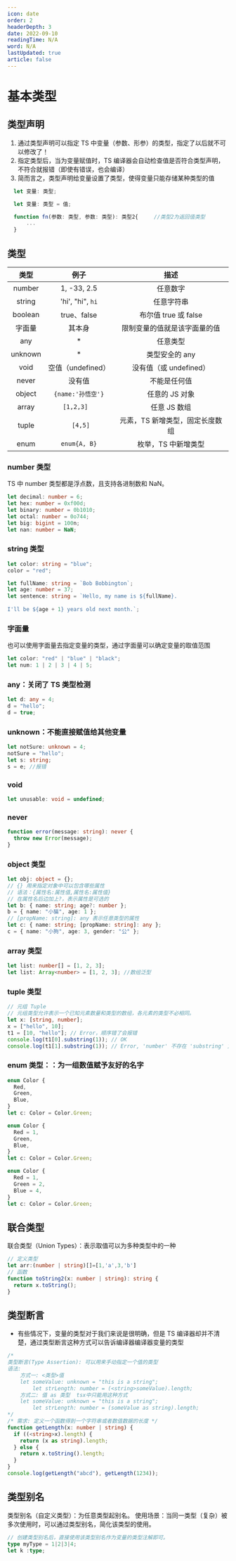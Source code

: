 ```yaml
---
icon: date
order: 2
headerDepth: 3
date: 2022-09-10
readingTime: N/A
word: N/A
lastUpdated: true
article: false
---
```


# 基本类型

## 类型声明

1. 通过类型声明可以指定 TS 中变量（参数、形参）的类型，指定了以后就不可以修改了！
2. 指定类型后，当为变量赋值时，TS 编译器会自动检查值是否符合类型声明，不符合就报错（即使有错误，也会编译）
3. 简而言之，类型声明给变量设置了类型，使得变量只能存储某种类型的值

```ts
  let 变量: 类型;

  let 变量: 类型 = 值;

  function fn(参数: 类型, 参数: 类型): 类型2{     //类型2为返回值类型
      ...
  }
```

## 类型

|  类型   |       例子        |              描述               |
| :-----: | :---------------: | :-----------------------------: |
| number  |    1, -33, 2.5    |            任意数字             |
| string  | 'hi', "hi", `hi`  |           任意字符串            |
| boolean |    true、false    |      布尔值 true 或 false       |
| 字面量  |      其本身       |  限制变量的值就是该字面量的值   |
|   any   |        \*         |            任意类型             |
| unknown |        \*         |         类型安全的 any          |
|  void   | 空值（undefined） |     没有值（或 undefined）      |
|  never  |      没有值       |          不能是任何值           |
| object  | `{name:'孙悟空'}` |         任意的 JS 对象          |
|  array  |    `[1,2,3]  `    |          任意 JS 数组           |
|  tuple  |     ` [4,5]`      | 元素，TS 新增类型，固定长度数组 |
|  enum   |   `enum{A, B}`    |       枚举，TS 中新增类型       |

### number 类型

TS 中 number 类型都是浮点数，且支持各进制数和 NaN。

```ts
let decimal: number = 6;
let hex: number = 0xf00d;
let binary: number = 0b1010;
let octal: number = 0o744;
let big: bigint = 100n;
let nan: number = NaN;
```

### string 类型

```ts
let color: string = "blue";
color = "red";

let fullName: string = `Bob Bobbington`;
let age: number = 37;
let sentence: string = `Hello, my name is ${fullName}.
 
I'll be ${age + 1} years old next month.`;
```

### 字面量

也可以使用字面量去指定变量的类型，通过字面量可以确定变量的取值范围

```ts
let color: "red" | "blue" | "black";
let num: 1 | 2 | 3 | 4 | 5;
```

### any：关闭了 TS 类型检测

```ts
let d: any = 4;
d = "hello";
d = true;
```

### unknown：不能直接赋值给其他变量

```ts
let notSure: unknown = 4;
notSure = "hello";
let s: string;
s = e; //报错
```

### void

```typescript
let unusable: void = undefined;
```

### never

```ts
function error(message: string): never {
  throw new Error(message);
}
```

### object 类型

```ts
let obj: object = {};
// {} 用来指定对象中可以包含哪些属性
// 语法：{属性名:属性值,属性名:属性值}
// 在属性名后边加上?，表示属性是可选的
let b: { name: string; age?: number };
b = { name: "小猫", age: 1 };
// [propName: string]: any 表示任意类型的属性
let c: { name: string; [propName: string]: any };
c = { name: "小狗", age: 3, gender: "公" };
```

### array 类型

```ts
let list: number[] = [1, 2, 3];
let list: Array<number> = [1, 2, 3]; //数组泛型
```

### tuple 类型

```ts
// 元组 Tuple
// 元组类型允许表示一个已知元素数量和类型的数组，各元素的类型不必相同。
let x: [string, number];
x = ["hello", 10];
t1 = [10, "hello"]; // Error，顺序错了会报错
console.log(t1[0].substring(1)); // OK
console.log(t1[1].substring(1)); // Error, 'number' 不存在 'substring' 方法
```

### enum 类型：：为一组数值赋予友好的名字

```ts
enum Color {
  Red,
  Green,
  Blue,
}
let c: Color = Color.Green;

enum Color {
  Red = 1,
  Green,
  Blue,
}
let c: Color = Color.Green;

enum Color {
  Red = 1,
  Green = 2,
  Blue = 4,
}
let c: Color = Color.Green;
```

## 联合类型

联合类型（Union Types）：表示取值可以为多种类型中的一种

```ts
// 定义类型
let arr:(number | string)[]=[1,'a',3,'b']
// 函数
function toString2(x: number | string): string {
  return x.toString();
}
```

## 类型断言

- 有些情况下，变量的类型对于我们来说是很明确，但是 TS 编译器却并不清楚，通过类型断言这种方式可以告诉编译器编译器变量的类型

```ts
/* 
类型断言(Type Assertion): 可以用来手动指定一个值的类型
语法:
    方式一: <类型>值 
    let someValue: unknown = "this is a string";
		let strLength: number = (<string>someValue).length;
    方式二: 值 as 类型  tsx中只能用这种方式
    let someValue: unknown = "this is a string";
		let strLength: number = (someValue as string).length;
*/
/* 需求: 定义一个函数得到一个字符串或者数值数据的长度 */
function getLength(x: number | string) {
  if ((<string>x).length) {
    return (x as string).length;
  } else {
    return x.toString().length;
  }
}
console.log(getLength("abcd"), getLength(1234));
```

## 类型别名
类型别名（自定义类型）：为任意类型起别名。
使用场景：当同一类型（复杂）被多次使用时，可以通过类型别名，简化该类型的使用。
```ts
// 创建类型别名后，直接使用该类型别名作为变量的类型注解即可。
type myType = 1|2|3|4;
let k :type;
```

